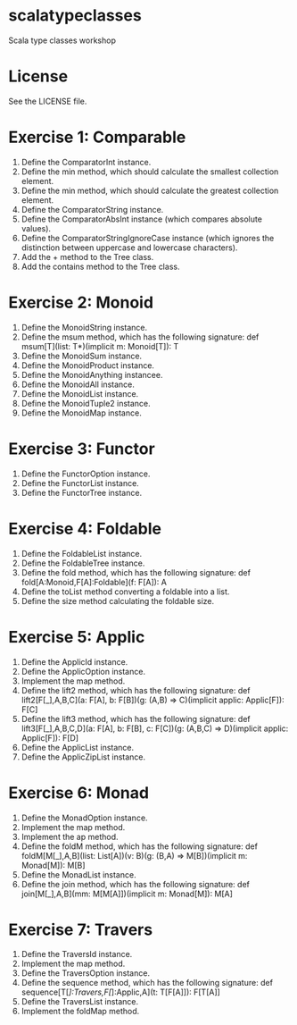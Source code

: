 scalatypeclasses
================

Scala type classes workshop

License
=======

See the LICENSE file.

Exercise 1: Comparable
======================

1. Define the ComparatorInt instance.
2. Define the min method, which should calculate the smallest collection element.
3.  Define the min method, which should calculate the greatest collection element.
4. Define the ComparatorString instance.
5. Define the ComparatorAbsInt instance (which compares absolute values).
6. Define the ComparatorStringIgnoreCase instance (which ignores the distinction between uppercase and lowercase characters).
7. Add the + method to the Tree class.
8. Add the contains method to the Tree class.

Exercise 2: Monoid
==================

1. Define the MonoidString instance.
2. Define the msum method, which has the following signature:
def msum[T](list: T*)(implicit m: Monoid[T]): T
3. Define the MonoidSum instance.
4. Define the MonoidProduct instance.
5. Define the MonoidAnything instancee.
6. Define the MonoidAll instance.
7. Define the MonoidList instance.
8. Define the MonoidTuple2 instance.
9. Define the MonoidMap instance.

Exercise 3: Functor
===================

1. Define the FunctorOption instance.
2. Define the FunctorList instance.
3. Define the FunctorTree instance.

Exercise 4: Foldable
====================

1. Define the FoldableList instance.
2. Define the FoldableTree instance.
3. Define the fold method, which has the following signature:
def fold[A:Monoid,F[A]:Foldable](f: F[A]): A
4. Define the toList method converting a foldable into a list.
5. Define the size method calculating the foldable size.

Exercise 5: Applic
==================

1. Define the ApplicId instance.
2. Define the ApplicOption instance.
3. Implement the map method.
4. Define the lift2 method, which has the following signature:
def lift2[F[_],A,B,C](a: F[A], b: F[B])(g: (A,B) => C)(implicit applic: Applic[F]): F[C]
5. Define the lift3 method, which has the following signature:
def lift3[F[_],A,B,C,D](a: F[A], b: F[B], c: F[C])(g: (A,B,C) => D)(implicit applic: Applic[F]): F[D]
6. Define the ApplicList instance.
7. Define the ApplicZipList instance.

Exercise 6: Monad
=================

1. Define the MonadOption instance.
2. Implement the map method.
3. Implement the ap method.
4. Define the foldM method, which has the following signature:
def foldM[M[_],A,B](list: List[A])(v: B)(g: (B,A) => M[B])(implicit m: Monad[M]): M[B]
5. Define the MonadList instance.
6. Define the join method, which has the following signature:
def join[M[_],A,B](mm: M[M[A]])(implicit m: Monad[M]): M[A]

Exercise 7: Travers
===================

1. Define the TraversId instance.
2. Implement the map method.
3. Define the TraversOption instance.
4. Define the sequence method, which has the following signature:
def sequence[T[_]:Travers,F[_]:Applic,A](t: T[F[A]]): F[T[A]]
5. Define the TraversList instance.
6. Implement the foldMap method.
